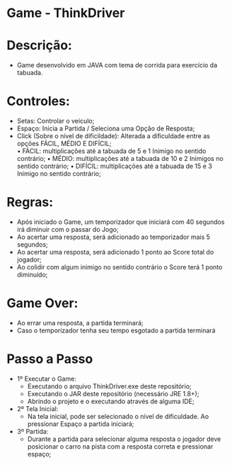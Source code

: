 # Game - ThinkDriver

# Descrição:
 - Game desenvolvido em JAVA com tema de corrida para exercício da tabuada.

# Controles:
 - Setas: Controlar o veículo;
 - Espaço: Inicia a Partida / Seleciona uma Opção de Resposta;
 - Click (Sobre o nível de dificildade): Alterada a dificuldade entre as opções FÁCIL, MÉDIO E DIFÍCIL;  
  • FÁCIL: multiplicações até a tabuada de 5 e 1 Inimigo no sentido contrário;
  • MÉDIO: multiplicações até a tabuada de 10 e 2 Inimigos no sentido contrário;
  • DIFÍCIL: multiplicações até a tabuada de 15 e 3 Inimigo no sentido contrário;
  
# Regras:
  - Após iniciado o Game, um temporizador que iniciará com 40 segundos irá diminuir com o passar do Jogo;
  - Ao acertar uma resposta, será adicionado ao temporizador mais 5 segundos;
  - Ao acertar uma resposta, será adicionado 1 ponto ao Score total do jogador;
  - Ao colidir com algum inimigo no sentido contrário o Score terá 1 ponto diminuído;
 
# Game Over:
  - Ao errar uma resposta, a partida terminará;
  - Caso o temporizador tenha seu tempo esgotado a partida terminará

# Passo a Passo 
 - 1º Executar o Game: 
    - Executando o arquivo ThinkDriver.exe deste repositório;
    - Executando o JAR deste repositório (necessário JRE 1.8+); 
    - Abrindo o projeto e o executando através de alguma IDE;
 - 2º Tela Inicial:
    - Na tela inicial, pode ser selecionado o nível de dificuldade. Ao pressionar Espaço a partida iniciará;
 - 3º Partida:
    - Durante a partida para selecionar alguma resposta o jogador deve posicionar o carro na pista com a resposta correta e pressionar espaço;

